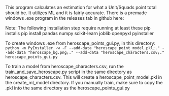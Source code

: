 This program calculates an estimation for what a Unit/Squads point total should be. It utilizes ML and it is fairly accurate. There is a premade windows .exe program in the releases tab in github here: 

Note: The following installation step require running at least these pip installs pip install pandas numpy scikit-learn joblib openpyxl pyinstaller

To create windows .exe from heroscape_points_gui.py, in this directory: 
`python -m PyInstaller -w -F --add-data "heroscape_point_model.pkl;." --add-data "heroscape_bg.png;." --add-data "heroscape_characters.csv;." heroscape_points_gui.py`

To train a model from heroscape_characters.csv, run the train_and_save_heroscape.py script in the same directory as heroscape_characters.csv. This will create a heroscape_point_model.pkl in the create_ml_model directory. If you manually train, make sure to copy the .pkl into the same directory as the heroscape_points_gui.py
